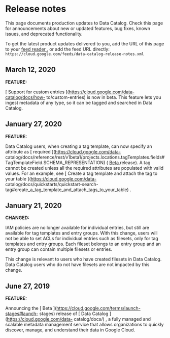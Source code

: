 #  Release notes

This page documents production updates to Data Catalog. Check this page for
announcements about new or updated features, bug fixes, known issues, and
deprecated functionality.

To get the latest product updates delivered to you, add the URL of this page
to your [ feed reader
](https://wikipedia.org/wiki/Comparison_of_feed_aggregators) , or add the feed
URL directly: ` https://cloud.google.com/feeds/data-catalog-release-notes.xml
`

##  March 12, 2020

**FEATURE:**

[ Support for custom entries ](https://cloud.google.com/data-catalog/docs/how-
to/custom-entries) is now in beta. This feature lets you ingest metadata of
any type, so it can be tagged and searched in Data Catalog.

##  January 27, 2020

**FEATURE:**

Data Catalog users, when creating a tag template, can now specify an attribute
as [ required ](https://cloud.google.com/data-
catalog/docs/reference/rest/v1beta1/projects.locations.tagTemplates.fields#TagTemplateField.SCHEMA_REPRESENTATION)
( [ Beta ](https://cloud.google.com/terms/launch-stages#launch-stages)
release). A tag cannot be created unless all the required attributes are
populated with valid values. For an example, see [ Create a tag template and
attach the tag to your table ](https://cloud.google.com/data-
catalog/docs/quickstarts/quickstart-search-
tag#create_a_tag_template_and_attach_tags_to_your_table) .

##  January 21, 2020

**CHANGED:**

IAM policies are no longer available for individual entries, but still are
available for tag templates and entry groups. With this change, users will not
be able to set ACLs for individual entries such as filesets, only for tag
templates and entry groups. Each fileset belongs to an entry group and an
entry group can contain multiple filesets or entries.

This change is relevant to users who have created filesets in Data Catalog.
Data Catalog users who do not have filesets are not impacted by this change.

##  June 27, 2019

**FEATURE:**

Announcing the [ Beta ](https://cloud.google.com/terms/launch-stages#launch-
stages) release of [ Data Catalog ](https://cloud.google.com/data-
catalog/docs/) , a fully managed and scalable metadata management service that
allows organizations to quickly discover, manage, and understand their data in
Google Cloud.

